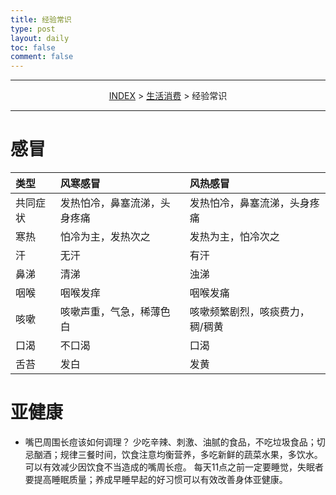 ```yaml
---
title: 经验常识
type: post
layout: daily
toc: false
comment: false
---
```

---
<span><center>[INDEX](/gknows/index) > [生活消费](/gknows/生活消费) > 经验常识</center></span>

---
# 感冒
| 类型     | 风寒感冒                     | 风热感冒                        |
|:---------|:-----------------------------|:--------------------------------|
| 共同症状 | 发热怕冷，鼻塞流涕，头身疼痛 | 发热怕冷，鼻塞流涕，头身疼痛    |
| 寒热     | 怕冷为主，发热次之           | 发热为主，怕冷次之              |
| 汗       | 无汗                         | 有汗                            |
| 鼻涕     | 清涕                         | 浊涕                            |
| 咽喉     | 咽喉发痒                     | 咽喉发痛                        |
| 咳嗽     | 咳嗽声重，气急，稀薄色白     | 咳嗽频繁剧烈，咳痰费力，稠/稠黄 |
| 口渴     | 不口渴                       | 口渴                            |
| 舌苔     | 发白                         | 发黄                            |

# 亚健康
- 嘴巴周围长痘该如何调理？ 少吃辛辣、刺激、油腻的食品，不吃垃圾食品；切忌酗酒；规律三餐时间，饮食注意均衡营养，多吃新鲜的蔬菜水果，多饮水。 可以有效减少因饮食不当造成的嘴周长痘。 每天11点之前一定要睡觉，失眠者要提高睡眠质量；养成早睡早起的好习惯可以有效改善身体亚健康。
